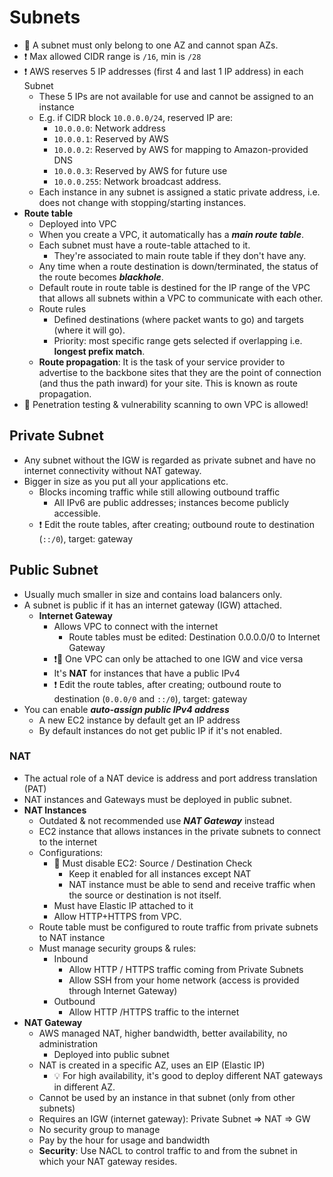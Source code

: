 # Subnets

- 📝 A subnet must only belong to one AZ and cannot span AZs.
- ❗ Max allowed CIDR range is `/16`, min is `/28`
- ❗ AWS reserves 5 IP addresses (first 4 and last 1 IP address) in each Subnet
  - These 5 IPs are not available for use and cannot be assigned to an instance
  - E.g. if CIDR block `10.0.0.0/24`, reserved IP are:
    - `10.0.0.0`: Network address
    - `10.0.0.1`: Reserved by AWS
    - `10.0.0.2`: Reserved by AWS for mapping to Amazon-provided DNS
    - `10.0.0.3`: Reserved by AWS for future use
    - `10.0.0.255`: Network broadcast address.
  - Each instance in any subnet is assigned a static private address, i.e. does not change with stopping/starting instances.
- **Route table**
  - Deployed into VPC
  - When you create a VPC, it automatically has a ***main route table***.
  - Each subnet must have a route-table attached to it.
    - They're associated to main route table if they don't have any.
  - Any time when a route destination is down/terminated, the status of the route becomes ***blackhole***.
  - Default route in route table is destined for the IP range of the VPC that allows all subnets within a VPC to communicate with each other.
  - Route rules
    - Defined destinations (where packet wants to go) and targets (where it will go).
    - Priority: most specific range gets selected if overlapping i.e. **longest prefix match**.
  - **Route propagation**: It is the task of your service provider to advertise to the backbone sites that they are the point of connection (and thus the path inward) for your site. This is known as route propagation.
- 🤗 Penetration testing & vulnerability scanning to own VPC is allowed!

## Private Subnet

- Any subnet without the IGW is regarded as private subnet and have no internet connectivity without NAT gateway.
- Bigger in size as you put all your applications etc.
  - Blocks incoming traffic while still allowing outbound traffic
    - All IPv6 are public addresses; instances become publicly accessible.
  - ❗ Edit the route tables, after creating; outbound route to destination (`::/0`), target: gateway

## Public Subnet

- Usually much smaller in size and contains load balancers only.
- A subnet is public if it has an internet gateway (IGW) attached.
  - **Internet Gateway**
    - Allows VPC to connect with the internet
      - Route tables must be edited: Destination 0.0.0.0/0 to Internet Gateway
    - ❗📝 One VPC can only be attached to one IGW and vice versa
    - It's **NAT** for instances that have a public IPv4
    - ❗ Edit the route tables, after creating; outbound route to destination (`0.0.0/0` and `::/0`), target: gateway
- You can enable ***auto-assign public IPv4 address***
  - A new EC2 instance by default get an IP address
  - By default instances do not get public IP if it's not enabled.

### NAT

- The actual role of a NAT device is address and port address translation (PAT)
- NAT instances and Gateways must be deployed in public subnet.
- **NAT Instances**
  - Outdated & not recommended use ***NAT Gateway*** instead
  - EC2 instance that allows instances in the private subnets to connect to the internet
  - Configurations:
    - 📝 Must disable EC2: Source / Destination Check
      - Keep it enabled for all instances except NAT
      - NAT instance must be able to send and receive traffic when the source or destination is not itself.
    - Must have Elastic IP attached to it
    - Allow HTTP+HTTPS from VPC.
  - Route table must be configured to route traffic from private subnets to NAT instance
  - Must manage security groups & rules:
    - Inbound
      - Allow HTTP / HTTPS traffic coming from Private Subnets
      - Allow SSH from your home network (access is provided through Internet Gateway)
    - Outbound
      - Allow HTTP /HTTPS traffic to the internet
- **NAT Gateway**
  - AWS managed NAT, higher bandwidth, better availability, no administration
    - Deployed into public subnet
  - NAT is created in a specific AZ, uses an EIP (Elastic IP)
    - 💡 For high availability, it's good to deploy different NAT gateways in different AZ.
  - Cannot be used by an instance in that subnet (only from other subnets)
  - Requires an IGW (internet gateway): Private Subnet => NAT => GW
  - No security group to manage
  - Pay by the hour for usage and bandwidth
  - **Security**: Use NACL to control traffic to and from the subnet in which your NAT gateway resides.
